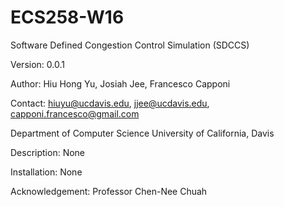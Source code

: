# ECS258-W16
Software Defined Congestion Control Simulation (SDCCS)

Version: 0.0.1

Author: Hiu Hong Yu, Josiah Jee, Francesco Capponi

Contact: hiuyu@ucdavis.edu, jjee@ucdavis.edu, capponi.francesco@gmail.com

Department of Computer Science
University of California, Davis

Description:
None

Installation:
None

Acknowledgement:
Professor Chen-Nee Chuah
